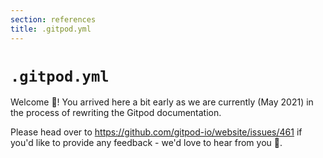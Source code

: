 ```yaml
---
section: references
title: .gitpod.yml
---
```


<script context="module">
  export const prerender = true;
</script>

# `.gitpod.yml`

Welcome 👋! You arrived here a bit early as we are currently (May 2021) in the process of rewriting the Gitpod documentation.

Please head over to https://github.com/gitpod-io/website/issues/461 if you'd like to provide any feedback - we'd love to hear from you 🙏.
